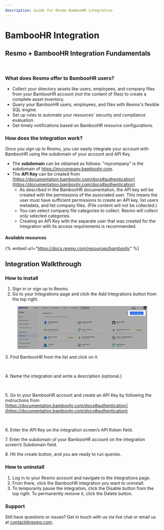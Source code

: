 ```yaml
---
description: Guide for Resmo BambooHR integration
---
```


# BambooHR Integration

## Resmo + BambooHR Integration Fundamentals

<figure><img src="../.gitbook/assets/bamboohr-logo-green.png" alt=""><figcaption></figcaption></figure>



### What does Resmo offer to BambooHR users?

* Collect your directory assets like users, employees, and company files from your BambooHR account (not the content of files) to create a complete asset inventory.
* Query your BambooHR users, employees, and files with Resmo's flexible SQL engine.
* Set up rules to automate your resources' security and compliance evaluation.
* Get timely notifications based on BambooHR resource configurations.

### How does the integration work?

Once you sign up to Resmo, you can easily integrate your account with BambooHR using the subdomain of your account and API Key.

* The **subdomain** can be obtained as follows: "mycompany" is the subdomain of https://mycompany.bamboohr.com.
* The **API Key** can be created from\
  [https://documentation.bamboohr.com/docs#authentication](https://documentation.bamboohr.com/docs#authentication)
  * As described in the BambooHR documentation, the API key will be created with the permissions of the associated user. This means the user must have sufficient permissions to create an API key, list users metadata, and list company files. (File content will not be collected.)
  * You can select company file categories to collect. Resmo will collect only selected categories.
  * Creating an API Key with the separate user that was created for the integration with its access requirements is recommended.

#### Available resources

{% embed url="https://docs.resmo.com/resources/bamboohr" %}

## Integration Walkthrough

### How to install

1. Sign in or sign up to Resmo.
2. Go to your Integrations page and click the Add Integrations button from the top right.

<figure><img src="../.gitbook/assets/add-integration (1).png" alt=""><figcaption></figcaption></figure>

3\. Find BambooHR from the list and click on it.

<figure><img src="../.gitbook/assets/add-bamboohr.png" alt=""><figcaption></figcaption></figure>

4\. Name the integration and write a description (optional.)

<figure><img src="../.gitbook/assets/bamboohr-integration.png" alt=""><figcaption></figcaption></figure>

5\. Go to your BambooHR account and create an API Key by following the instructions from [https://documentation.bamboohr.com/docs#authentication](https://documentation.bamboohr.com/docs#authentication)

<figure><img src="../.gitbook/assets/bamboohr-api-key.png" alt=""><figcaption></figcaption></figure>

6\. Enter the API Key on the integration screen’s API Koken field.

7\. Enter the subdomain of your BambooHR account on the integration screen’s Subdomain field.

8\. Hit the create button, and you are ready to run queries.

### How to uninstall

1. Log in to your Resmo account and navigate to the Integrations page.
2. From there, click the BambooHR integration you want to uninstall.
3. To temporarily pause the integration, click the Disable button from the top right. To permanently remove it, click the Delete button.

### Support

Still have questions or issues? Get in touch with us via live chat or email us at contact@resmo.com.

